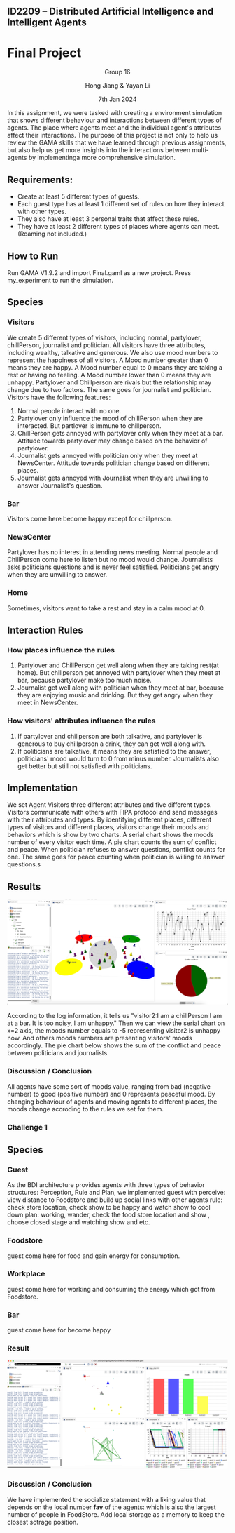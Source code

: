 ## ID2209 – Distributed Artificial Intelligence and Intelligent Agents
# Final Project

<p align="center"> Group 16 </p>
<p align="center"> Hong Jiang & Yayan Li </p>
<p align="center"> 7th Jan 2024 </p>

In this assignment, we were tasked with creating a environment simulation that shows different behaviour and interactions between different types of agents. The place where agents meet and the individual agent's attributes affect their interactions. The purpose of this project is not only to help us review the GAMA skills that we have learned through previous assignments, but also help us get more insights into the interactions between multi-agents by  implementinga more comprehensive simulation.

## Requirements:

- Create at least 5 different types of guests.
- Each guest type has at least 1 different set of rules on how they interact with other types.
- They also have at least 3 personal traits that affect these rules.
- They have at least 2 different types of places where agents can meet. (Roaming not included.)

## How to Run
Run GAMA V1.9.2 and import Final.gaml as a new project. Press my_experiment to run the simulation. 

## Species
### Visitors
We create 5 different types of visitors, including normal, partylover, chillPerson, journalist and politician. All visitors have three attributes, including wealthy, talkative and generous. We also use mood numbers to represent the happiness of all visitors. A Mood number greater than 0 means they are happy. A Mood number equal to 0 means they are taking a rest or having no feeling. A Mood number lower than 0 means they are unhappy. Partylover and Chillperson are rivals but the relationship may change due to two factors. The same goes for journalist and politician. 
Visitors have the following features:
1. Normal people interact with no one.
2. Partylover only influence the mood of chillPerson when they are interacted. But partlover is immune to chillperson.
3. ChillPerson gets annoyed with partylover only when they meet at a bar. Attitude towards partylover may change based on the behavior of partylover.
4. Journalist gets annoyed with politician only when they meet at NewsCenter. Attitude towards politician change based on different places.
5. Journalist gets annoyed with Journalist when they are unwilling to answer Journalist's question.



### Bar
Visitors come here become happy except for chillperson. 

### NewsCenter
Partylover has no interest in attending news meeting. Normal people and ChillPerson come here to listen but no mood would change.  Journalists asks politicians questions and is never feel satisfied. Politicians get angry when they are unwilling to answer. 

### Home
Sometimes, visitors want to take a rest and stay in a calm mood at 0.

## Interaction Rules
### How places influence the rules 
1. Partylover and ChillPerson get well along when they are taking rest(at home). But chillperson get annoyed with partylover when they meet at bar, because partylover make too much noise.
2. Journalist get well along with politician when they meet at bar, because they are enjoying music and drinking. But they get angry when they meet in NewsCenter.

### How visitors' attributes influence the rules 
1. If partylover and chillperson are both talkative, and partylover is generous to buy chillperson a drink, they can get well along with.
2. If politicians are talkative, it means they are satisfied to the answer, politicians' mood would turn to 0 from minus number. Journalists also get better but still not satisfied with politicians. 

## Implementation
We set Agent Visitors three different attributes and five different types. Visitors communicate with others with FIPA protocol and send messages with their attributes and types. By identifying different places, different types of visitors and different places, visitors change their moods and behaviors which is show by two charts. A serial chart shows the moods number of every visitor each time. A pie chart counts the sum of conflict and peace. When politician refuses to answer questions, conflict counts for one. The same goes for peace counting when politician is willing to answer questions.s

## Results
![Alt text](image.png)

According to the log information, it tells us "visitor2:I am a chillPerson I am at a bar. It is too noisy, I am unhappy." Then we can view the serial chart on x=2 axis, the moods number equals to -5 representing visitor2 is unhappy now. And others moods numbers are presenting visitors' moods accordingly. The pie chart below shows the sum of the conflict and peace between politicians and journalists.

 
### Discussion / Conclusion

All agents have some sort of moods value, ranging from bad (negative number) to good (positive number) and 0 represents peaceful mood. By changing behaviour of agents and moving agents to different places, the moods change accroding to the rules we set for them.


### Challenge 1

## Species
### Guest
As the BDI architecture provides agents with three types of behavior structures: Perception, Rule and Plan, we implemented guest with 
perceive: view distance to Foodstore and build up social links with other agents
rule: check store location, check show to be happy and watch show to cool down 
plan: working, wander, check the food store location and show , choose closed stage and watching show and etc.

### Foodstore
guest come here for food and gain energy for consumption. 

### Workplace
guest come here for working and consuming the energy which got from Foodstore. 

### Bar
guest come here for become happy 

### Result 
![Alt text](image-1.png)

### Discussion / Conclusion

We have implemented the socialize statement with a liking value that depends on the local number **fav** of the agents: which is also the largest number of people in FoodStore.
Add local storage as a memory to keep the closest sotrage position.